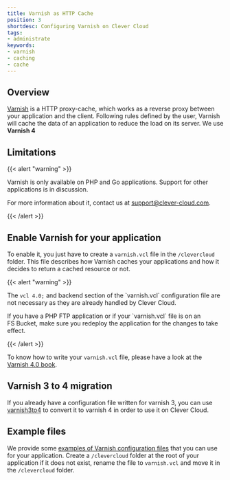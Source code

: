 ```yaml
---
title: Varnish as HTTP Cache
position: 3
shortdesc: Configuring Varnish on Clever Cloud
tags:
- administrate
keywords:
- varnish
- caching
- cache
---
```


## Overview

[Varnish](https://www.varnish-cache.org/) is a HTTP proxy-cache, which works as a reverse proxy between your application
and the client. Following rules defined by the user, Varnish will cache the data of an application to reduce the load on its server. We use **Varnish 4**

## Limitations

{{< alert "warning" >}}
<p>Varnish is only available on PHP and Go applications. Support for other applications is in discussion.</p> 
<p>For more information about it, contact us at <a href="mailto:support@clever-cloud.com">support@clever-cloud.com</a>.</p>
{{< /alert >}}

## Enable Varnish for your application

To enable it, you just have to create a `varnish.vcl` file in the `/clevercloud` folder.
This file describes how Varnish caches your applications and how it decides to return a cached resource or not.

{{< alert "warning" >}}
<p>The <code>vcl 4.0;</code> and backend section of the `varnish.vcl` configuration file are not necessary as they are already handled by Clever Cloud.</p>
<p>If you have a PHP FTP application or if your `varnish.vcl` file is on an FS Bucket, make sure you redeploy the application for the changes to take effect.</p>
{{< /alert >}}

To know how to write your `varnish.vcl` file, please have a look at the [Varnish 4.0 book](https://book.varnish-software.com/4.0/).

## Varnish 3 to 4 migration

If you already have a configuration file written for varnish 3, you can use [varnish3to4](https://GitHub.com/fgsch/varnish3to4) to convert it to varnish 4 in order to use it on Clever Cloud.

## Example files

We provide some [examples of Varnish configuration files](https://GitHub.com/CleverCloud/varnish-examples) that you can
use for your application. Create a `/clevercloud` folder at the root of your application if it does not exist,
rename the file to `varnish.vcl` and move it in the `/clevercloud` folder.
